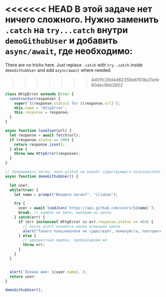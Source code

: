 
<<<<<<< HEAD
В этой задаче нет ничего сложного. Нужно заменить `.catch` на `try...catch` внутри `demoGithubUser` и добавить `async/await`, где необходимо:
=======
There are no tricks here. Just replace `.catch` with `try..catch` inside `demoGithubUser` and add `async/await` where needed:
>>>>>>> 4d01fc20d4d82358e61518a31efe80dec9bb2602

```js run
class HttpError extends Error {
  constructor(response) {
    super(`${response.status} for ${response.url}`);
    this.name = 'HttpError';
    this.response = response;
  }
}

async function loadJson(url) {
  let response = await fetch(url);
  if (response.status == 200) {
    return response.json();
  } else {
    throw new HttpError(response);
  }
}

// Запрашивать логин, пока github не вернёт существующего пользователя.
async function demoGithubUser() {

  let user;
  while(true) {
    let name = prompt("Введите логин?", "iliakan");

    try {
      user = await loadJson(`https://api.github.com/users/${name}`);
      break; // ошибок не было, выходим из цикла
    } catch(err) {
      if (err instanceof HttpError && err.response.status == 404) {
        // после alert начнётся новая итерация цикла
        alert("Такого пользователя не существует, пожалуйста, повторите ввод.");
      } else {
        // неизвестная ошибка, пробрасываем её
        throw err;
      }
    }      
  }


  alert(`Полное имя: ${user.name}.`);
  return user;
}

demoGithubUser();
```
